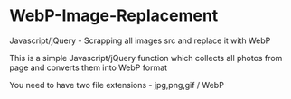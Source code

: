 # WebP-Image-Replacement
Javascript/jQuery - Scrapping all images src and replace it with WebP

This is a simple Javascript/jQuery function which collects all photos from page and converts them into WebP format

You need to have two file extensions - jpg,png,gif / WebP
